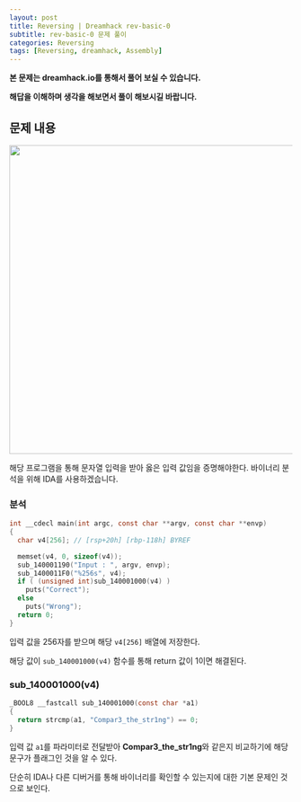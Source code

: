 ```yaml
---
layout: post
title: Reversing | Dreamhack rev-basic-0
subtitle: rev-basic-0 문제 풀이
categories: Reversing
tags: [Reversing, dreamhack, Assembly]
---
```


**본 문제는 dreamhack.io를 통해서 풀어 보실 수 있습니다.**

**해답을 이해하며 생각을 해보면서 풀이 해보시길 바랍니다.**

## 문제 내용

<p align="center">
<img src ="https://user-images.githubusercontent.com/78135526/227756269-2a8e8ad7-eeda-4d3f-bf8b-2f6acd43f7c4.png" width = 550>
</p>

해당 프로그램을 통해 문자열 입력을 받아 옳은 입력 값임을 증명해야한다. 바이너리 분석을 위해 IDA를 사용하겠습니다.

### 분석

```C
int __cdecl main(int argc, const char **argv, const char **envp)
{
  char v4[256]; // [rsp+20h] [rbp-118h] BYREF

  memset(v4, 0, sizeof(v4));
  sub_140001190("Input : ", argv, envp);
  sub_1400011F0("%256s", v4);
  if ( (unsigned int)sub_140001000(v4) )
    puts("Correct");
  else
    puts("Wrong");
  return 0;
}
```

입력 값을 256자를 받으며 해당 `v4[256]` 배열에 저장한다.

해당 값이 `sub_140001000(v4)` 함수를 통해 return 값이 1이면 해결된다.

### sub_140001000(v4)

```C
_BOOL8 __fastcall sub_140001000(const char *a1)
{
  return strcmp(a1, "Compar3_the_str1ng") == 0;
}
```

입력 값 `a1`를 파라미터로 전달받아 **Compar3_the_str1ng**와 같은지 비교하기에 해당 문구가 플래그인 것을 알 수 있다.

단순히 IDA나 다른 디버거를 통해 바이너리를 확인할 수 있는지에 대한 기본 문제인 것으로 보인다.